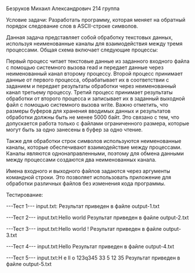 Безруков Михаил Александрович 214 группа

Условие задачи: 
Разработать программу, которая меняет на обратный порядок
следование слов в ASCII-строке символов.

Данная задача представляет собой обработку текстовых данных, используя неименованные каналы для взаимодействия между тремя процессами. Общая схема включает следующие процессы:

Первый процесс читает текстовые данные из заданного входного файла с помощью системного вызова read и передает данные через неименованный канал второму процессу.
Второй процесс принимает данные от первого процесса, обрабатывает их в соответствии с заданием и передает результаты обработки через неименованный канал третьему процессу.
Третий процесс принимает результаты обработки от второго процесса и записывает их в заданный выходной файл с помощью системного вызова write.
Важно отметить, что размеры буферов для хранения вводимых данных и результатов обработки должны быть не менее 5000 байт. Это связано с тем, что допускается работа только с файлами ограниченного размера, которые могут быть за одно занесены в буфер за одно чтение.

Также для обработки строк символов используются неименованные каналы, которые обеспечивают взаимодействие между процессами. Каналы являются однонаправленными, поэтому для обмена данными между процессами создаются два неименованных канала.

Имена входного и выходного файлов задаются через аргументы командной строки. Это позволяет использовать приложение для обработки различных файлов без изменения кода программы.

Тестирование:

---Тест 1---
input.txt:
Результат приведен в файле output-1.txt

---Тест 2---
input.txt:Hello world
Результат приведен в файле output-2.txt

---Тест 3---
input.txt:Hello world !
Результат приведен в файле output-3.txt

---Тест 4---
input.txt:Hello
Результат приведен в файле output-4.txt

---Тест 5---
input.txt:H e ll o 123q345 33 5 12 35
Результат приведен в файле output-5.txt
